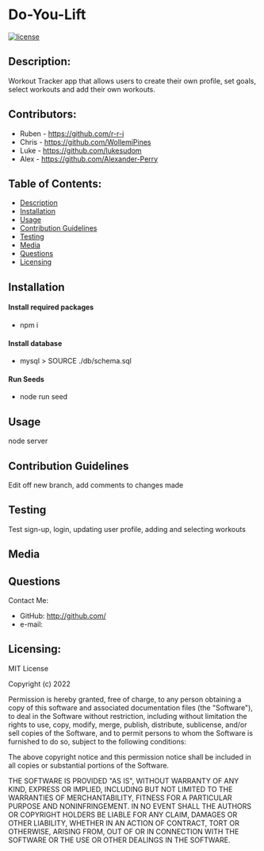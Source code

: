 
# Do-You-Lift
[![license](https://img.shields.io/static/v1?label=License&message=MIT&color=blue)](https://opensource.org/licenses/MIT)

## Description: 
Workout Tracker app that allows users to create their own profile, set goals, select workouts and add their own workouts. 

## Contributors:
* Ruben - https://github.com/r-r-i
* Chris - https://github.com/WollemiPines
* Luke - https://github.com/lukesudom
* Alex - https://github.com/Alexander-Perry

## Table of Contents: 
* [Description](#description)
* [Installation](#installation)
* [Usage](#usage)
* [Contribution Guidelines](#contribution-guidelines)
* [Testing](#testing)
* [Media](#media)
* [Questions](#questions)
* [Licensing](#licensing)
  
## Installation
#### Install required packages
* npm i
#### Install database
* mysql > SOURCE ./db/schema.sql
#### Run Seeds
* node run seed

## Usage
node server

## Contribution Guidelines
Edit off new branch, add comments to changes made

## Testing
Test sign-up, login, updating user profile, adding and selecting workouts

## Media

## Questions
Contact Me: 
* GitHub: http://github.com/
* e-mail: 

## Licensing:

MIT License

Copyright (c) 2022 
      
Permission is hereby granted, free of charge, to any person obtaining a copy
of this software and associated documentation files (the "Software"), to deal
in the Software without restriction, including without limitation the rights
to use, copy, modify, merge, publish, distribute, sublicense, and/or sell
copies of the Software, and to permit persons to whom the Software is
furnished to do so, subject to the following conditions:
      
The above copyright notice and this permission notice shall be included in all
copies or substantial portions of the Software.
      
THE SOFTWARE IS PROVIDED "AS IS", WITHOUT WARRANTY OF ANY KIND, EXPRESS OR
IMPLIED, INCLUDING BUT NOT LIMITED TO THE WARRANTIES OF MERCHANTABILITY,
FITNESS FOR A PARTICULAR PURPOSE AND NONINFRINGEMENT. IN NO EVENT SHALL THE
AUTHORS OR COPYRIGHT HOLDERS BE LIABLE FOR ANY CLAIM, DAMAGES OR OTHER
LIABILITY, WHETHER IN AN ACTION OF CONTRACT, TORT OR OTHERWISE, ARISING FROM,
OUT OF OR IN CONNECTION WITH THE SOFTWARE OR THE USE OR OTHER DEALINGS IN THE
SOFTWARE.